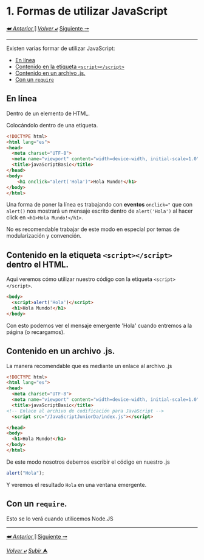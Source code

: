 # 1. Formas de utilizar JavaScript
[**&#11176;** *Anterior* &#11007;](/JavaScriptJuniorDa/README.md "Menú Inicial") 
[*Volver* **&ldca;**](/JavaScriptJuniorDa/README.md "Regresar a página Principal") 
[Siguiente **&#129042;**](/JavaScriptJuniorDa/02variables.md "Variables")

---


Existen varias formar de utilizar JavaScript:

- [En línea](#en-línea)
- [Contenido en la etiqueta ``<script></script>``](#contenido-en-la-etiqueta-scriptscript-dentro-el-html)
- [Contenido en un archivo .js.](#contenido-en-un-archivo-js)
- [Con un `require`](#con-un-require)

## En línea 

Dentro de un elemento de HTML.

Colocándolo dentro de una etiqueta.

```HTML
<!DOCTYPE html>
<html lang="es">
<head>
  <meta charset="UTF-8">
  <meta name="viewport" content="width=device-width, initial-scale=1.0">
  <title>javaScriptBasic</title>
</head>
<body>
    <h1 onclick="alert('Hola')">Hola Mundo!</h1>
</body>
</html>
```
Una forma de poner la línea es trabajando con **eventos** `onclick="` que con `alert()` nos mostrará un mensaje escrito dentro de `alert('Hola')` al hacer click en `<h1>Hola Mundo!</h1>`.

No es recomendable trabajar de este modo en especial por temas de modularización y convención.

## Contenido en la etiqueta `<script></script>` dentro el HTML.

Aqui veremos cómo utilizar nuestro código con la etiqueta `<script></script>`.

```html
<body>
  <script>alert('Hola')</script>
  <h1>Hola Mundo!</h1>
</body>
```
Con esto podemos ver el mensaje emergente 'Hola' cuando entremos a la página (o recargamos).

## Contenido en un archivo .js.

La manera recomendable que es mediante un enlace al archivo .js

```html
<!DOCTYPE html>
<html lang="es">
<head>
  <meta charset="UTF-8">
  <meta name="viewport" content="width=device-width, initial-scale=1.0">
  <title>javaScriptBasic</title>
<!-- Enlace al archivo de codificación para JavaScript -->
  <script src="/JavaScriptJuniorDa/index.js"></script> 

</head>
<body>
  <h1>Hola Mundo!</h1>
</body>
</html>
```
De este modo  nosotros debemos escribir el código en nuestro .js

```js
alert("Hola");
```
Y veremos el resultado ``Hola`` en una ventana emergente.

## Con un `require`.

Esto se lo verá cuando utilicemos Node.JS

---

[**&#11176;** *Anterior* &#11007;](/JavaScriptJuniorDa/README.md "Menú Inicial") 
[Siguiente **&#129042;**](/JavaScriptJuniorDa/02variables.md "Variables")

[*Volver* **&ldca;**](/JavaScriptJuniorDa/README.md "Regresar a página Principal") 
[*Subir* **&#11165;**](#1-formas-de-utilizar-javascript "Ir al título")
